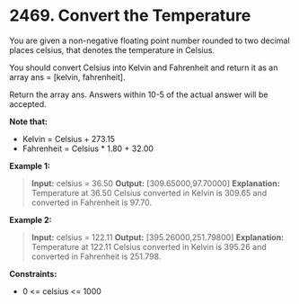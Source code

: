 # 2469. Convert the Temperature #

You are given a non-negative floating point number rounded to two decimal places celsius, that denotes the temperature in Celsius.

You should convert Celsius into Kelvin and Fahrenheit and return it as an array ans = [kelvin, fahrenheit].

Return the array ans. Answers within 10-5 of the actual answer will be accepted.

__Note that:__

- Kelvin = Celsius + 273.15
- Fahrenheit = Celsius * 1.80 + 32.00
 

__Example 1:__

> __Input:__ celsius = 36.50
> __Output:__ [309.65000,97.70000]
> __Explanation:__ Temperature at 36.50 Celsius converted in Kelvin is 309.65 and converted in Fahrenheit is 97.70.

__Example 2:__

> __Input:__ celsius = 122.11
> __Output:__ [395.26000,251.79800]
> __Explanation:__ Temperature at 122.11 Celsius converted in Kelvin is 395.26 and converted in Fahrenheit is 251.798.
 

__Constraints:__

- 0 <= celsius <= 1000